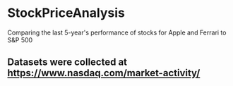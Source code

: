 # StockPriceAnalysis
Comparing the last 5-year's performance of stocks for Apple and Ferrari to S&P 500
## Datasets were collected at https://www.nasdaq.com/market-activity/ 
